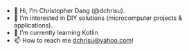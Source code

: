 - 👋 Hi, I’m Christopher Dang (@dchrisu).
- 👀 I’m interested in DIY solutions (microcomputer projects & applications).
- 🌱 I’m currently learning Kotlin
- 📫 How to reach me dchrisu@yahoo.com!

<!---
dchrisu/dchrisu is a ✨ special ✨ repository because its `README.md` (this file) appears on your GitHub profile.
You can click the Preview link to take a look at your changes.
--->
